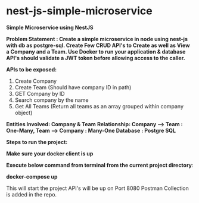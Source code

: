 # nest-js-simple-microservice
**Simple Microservice using NestJS**

**Problem Statement : Create a simple microservice in node using nest-js with db as postgre-sql. Create Few CRUD API's to Create as well as View a Company and a Team.
Use Docker to run your application & database
API's should validate a JWT token before allowing access to the caller.**

**APIs to be exposed:**
1. Create Company
2. Create Team (Should have company ID in path)
3. GET Company by ID
4. Search company by the name
5. Get All Teams (Return all teams as an array grouped within company object)


**Entities Involved: Company & Team**
**Relationship: Company --> Team : One-Many, Team --> Company : Many-One
Database : Postgre SQL**

**Steps to run the project:**

**Make sure your docker client is up**

**Execute below command from terminal from the current project directory**:

**docker-compose up**

This will start the project 
API's will be up on Port 8080
Postman Collection is added in the repo.
